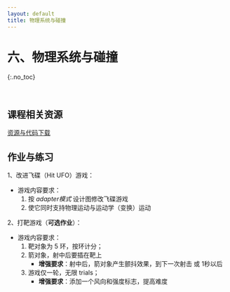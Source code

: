 ```yaml
---
layout: default
title: 物理系统与碰撞
---
```


# 六、物理系统与碰撞
{:.no_toc}

&nbsp;

## 课程相关资源

[资源与代码下载](https://github.com/pmlpml/unity3d-learning/tree/ex-physics)

## 作业与练习

1、改进飞碟（Hit UFO）游戏：

* 游戏内容要求：
    1. 按 _adapter模式_ 设计图修改飞碟游戏
    2. 使它同时支持物理运动与运动学（变换）运动

2、打靶游戏（**可选作业**）：

* 游戏内容要求：
    1. 靶对象为 5 环，按环计分；
    2. 箭对象，射中后要插在靶上
        - **增强要求**：射中后，箭对象产生颤抖效果，到下一次射击 或 1秒以后
    3. 游戏仅一轮，无限 trials；
        - **增强要求**：添加一个风向和强度标志，提高难度